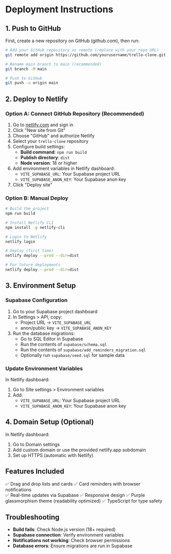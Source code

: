 # Deployment Instructions

## 1. Push to GitHub

First, create a new repository on GitHub (github.com), then run:

```bash
# Add your GitHub repository as remote (replace with your repo URL)
git remote add origin https://github.com/yourusername/trello-clone.git

# Rename main branch to main (recommended)
git branch -M main

# Push to GitHub
git push -u origin main
```

## 2. Deploy to Netlify

### Option A: Connect GitHub Repository (Recommended)

1. Go to [netlify.com](https://netlify.com) and sign in
2. Click "New site from Git"
3. Choose "GitHub" and authorize Netlify
4. Select your `trello-clone` repository
5. Configure build settings:
   - **Build command**: `npm run build`
   - **Publish directory**: `dist`
   - **Node version**: 18 or higher
6. Add environment variables in Netlify dashboard:
   - `VITE_SUPABASE_URL`: Your Supabase project URL
   - `VITE_SUPABASE_ANON_KEY`: Your Supabase anon key
7. Click "Deploy site"

### Option B: Manual Deploy

```bash
# Build the project
npm run build

# Install Netlify CLI
npm install -g netlify-cli

# Login to Netlify
netlify login

# Deploy (first time)
netlify deploy --prod --dir=dist

# For future deployments
netlify deploy --prod --dir=dist
```

## 3. Environment Setup

### Supabase Configuration

1. Go to your Supabase project dashboard
2. In Settings > API, copy:
   - Project URL → `VITE_SUPABASE_URL`
   - anon/public key → `VITE_SUPABASE_ANON_KEY`
3. Run the database migrations:
   - Go to SQL Editor in Supabase
   - Run the contents of `supabase/schema.sql`
   - Run the contents of `supabase/add_reminders_migration.sql`
   - Optionally run `supabase/seed.sql` for sample data

### Update Environment Variables

In Netlify dashboard:
1. Go to Site settings > Environment variables
2. Add:
   - `VITE_SUPABASE_URL`: Your Supabase project URL
   - `VITE_SUPABASE_ANON_KEY`: Your Supabase anon key

## 4. Domain Setup (Optional)

In Netlify dashboard:
1. Go to Domain settings
2. Add custom domain or use the provided netlify.app subdomain
3. Set up HTTPS (automatic with Netlify)

## Features Included

✅ Drag and drop lists and cards
✅ Card reminders with browser notifications  
✅ Real-time updates via Supabase
✅ Responsive design
✅ Purple glassmorphism theme (readability optimized)
✅ TypeScript for type safety

## Troubleshooting

- **Build fails**: Check Node.js version (18+ required)
- **Supabase connection**: Verify environment variables
- **Notifications not working**: Check browser permissions
- **Database errors**: Ensure migrations are run in Supabase